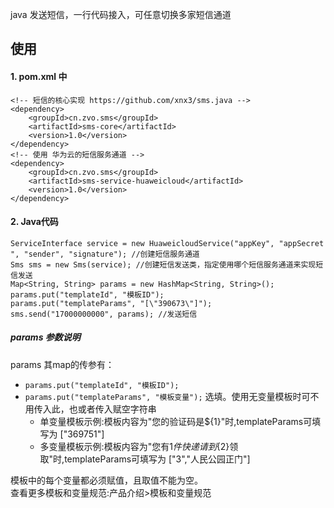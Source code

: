 java 发送短信，一行代码接入，可任意切换多家短信通道

## 使用
#### 1. pom.xml 中
````
<!-- 短信的核心实现 https://github.com/xnx3/sms.java -->
<dependency> 
	<groupId>cn.zvo.sms</groupId>
	<artifactId>sms-core</artifactId>
	<version>1.0</version>
</dependency>
<!-- 使用 华为云的短信服务通道 -->
<dependency>
	<groupId>cn.zvo.sms</groupId>
	<artifactId>sms-service-huaweicloud</artifactId>
	<version>1.0</version>
</dependency>
````

#### 2. Java代码

````
ServiceInterface service = new HuaweicloudService("appKey", "appSecret ", "sender", "signature"); //创建短信服务通道
Sms sms = new Sms(service); //创建短信发送类，指定使用哪个短信服务通道来实现短信发送
Map<String, String> params = new HashMap<String, String>();
params.put("templateId", "模板ID");
params.put("templateParams", "[\"390673\"]");
sms.send("17000000000", params); //发送短信
````

##### params 参数说明
params 其map的传参有： 

* ```` params.put("templateId", "模板ID"); ```` 
* ```` params.put("templateParams", "模板变量"); ```` 选填。使用无变量模板时可不用传入此，也或者传入赋空字符串
	* 单变量模板示例:模板内容为"您的验证码是${1}"时,templateParams可填写为 ["369751"]
	* 多变量模板示例:模板内容为"您有${1}件快递请到${2}领取"时,templateParams可填写为 ["3","人民公园正门"]

模板中的每个变量都必须赋值，且取值不能为空。  
查看更多模板和变量规范:产品介绍>模板和变量规范

